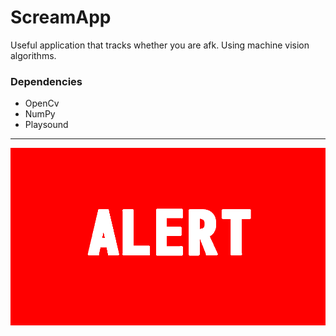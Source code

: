 # ScreamApp
Useful application that tracks whether you are afk. Using machine vision algorithms.

### Dependencies
- OpenCv
- NumPy
- Playsound
---
![alt text](bif_alert.bmp)
